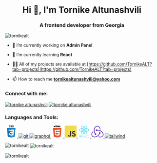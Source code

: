 <h1 align="center">Hi 👋, I'm Tornike Altunashvili</h1>
<h3 align="center">A frontend developer from Georgia</h3>

<p align="left"> <img src="https://komarev.com/ghpvc/?username=tornikealt&label=Profile%20views&color=0e75b6&style=flat" alt="tornikealt" /> </p>

- 🔭 I’m currently working on **Admin Panel**

- 🌱 I’m currently learning **React**

- 👨‍💻 All of my projects are available at [https://github.com/TornikeALT?tab=projects](https://github.com/TornikeALT?tab=projects)

- 📫 How to reach me **tornikealtunashvili@yahoo.com**

<h3 align="left">Connect with me:</h3>
<p align="left">
<a href="https://linkedin.com/in/tornike altunashvili" target="blank"><img align="center" src="https://raw.githubusercontent.com/rahuldkjain/github-profile-readme-generator/master/src/images/icons/Social/linked-in-alt.svg" alt="tornike altunashvili" height="30" width="40" /></a>
<a href="https://fb.com/tornike altunashvili" target="blank"><img align="center" src="https://raw.githubusercontent.com/rahuldkjain/github-profile-readme-generator/master/src/images/icons/Social/facebook.svg" alt="tornike altunashvili" height="30" width="40" /></a>
</p>

<h3 align="left">Languages and Tools:</h3>
<p align="left"> <a href="https://www.w3schools.com/css/" target="_blank" rel="noreferrer"> <img src="https://raw.githubusercontent.com/devicons/devicon/master/icons/css3/css3-original-wordmark.svg" alt="css3" width="40" height="40"/> </a> <a href="https://git-scm.com/" target="_blank" rel="noreferrer"> <img src="https://www.vectorlogo.zone/logos/git-scm/git-scm-icon.svg" alt="git" width="40" height="40"/> </a> <a href="https://graphql.org" target="_blank" rel="noreferrer"> <img src="https://www.vectorlogo.zone/logos/graphql/graphql-icon.svg" alt="graphql" width="40" height="40"/> </a> <a href="https://www.w3.org/html/" target="_blank" rel="noreferrer"> <img src="https://raw.githubusercontent.com/devicons/devicon/master/icons/html5/html5-original-wordmark.svg" alt="html5" width="40" height="40"/> </a> <a href="https://developer.mozilla.org/en-US/docs/Web/JavaScript" target="_blank" rel="noreferrer"> <img src="https://raw.githubusercontent.com/devicons/devicon/master/icons/javascript/javascript-original.svg" alt="javascript" width="40" height="40"/> </a> <a href="https://reactjs.org/" target="_blank" rel="noreferrer"> <img src="https://raw.githubusercontent.com/devicons/devicon/master/icons/react/react-original-wordmark.svg" alt="react" width="40" height="40"/> </a> <a href="https://redux.js.org" target="_blank" rel="noreferrer"> <img src="https://raw.githubusercontent.com/devicons/devicon/master/icons/redux/redux-original.svg" alt="redux" width="40" height="40"/> </a> <a href="https://tailwindcss.com/" target="_blank" rel="noreferrer"> <img src="https://www.vectorlogo.zone/logos/tailwindcss/tailwindcss-icon.svg" alt="tailwind" width="40" height="40"/> </a> </p>

<p><img align="left" src="https://github-readme-stats.vercel.app/api/top-langs?username=tornikealt&show_icons=true&locale=en&layout=compact" alt="tornikealt" /></p>

<p>&nbsp;<img align="center" src="https://github-readme-stats.vercel.app/api?username=tornikealt&show_icons=true&locale=en" alt="tornikealt" /></p>

<p><img align="center" src="https://github-readme-streak-stats.herokuapp.com/?user=tornikealt&" alt="tornikealt" /></p>
